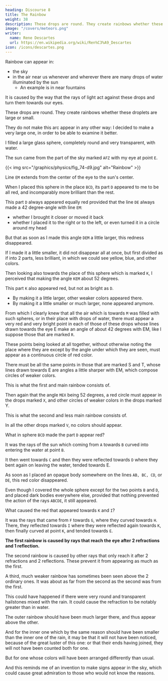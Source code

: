 ```yaml
---
heading: Discourse 8
title: The Rainbow
weight: 38
description: These drops are round. They create rainbows whether these droplets are large or small.
image: "/covers/meteors.png"
writer:
  name: Rene Descartes
  url: https://en.wikipedia.org/wiki/Ren%C3%A9_Descartes
icon: /icons/descartes.png
---
```




<!-- The rainbow is such a remarkable marvel of nature, and its cause has been so curiously sought after by great minds at all times, and yet so little known, that I could not choose a more suitable subject to show how, by the method I use, one can come to knowledge that those whose writings we have had have not had. -->

Rainbow can appear in:
- the sky
- in the air near us whenever and wherever there are many drops of water illuminated by the sun
  - An example is in near fountains

It is caused by the way that the rays of light act against these drops and turn them towards our eyes.

These drops are round. They create rainbows whether these droplets are large or small.

They do not make this arc appear in any other way: I decided to make a very large one, in order to be able to examine it better. 

I filled a large glass sphere, completely round and very transparent, with water.


The sun came from the part of the sky marked `AFZ` with my eye at point `E`.

{{< img src="/graphics/physics/fig_74-d9.jpg" alt="Rainbow" >}}


Line `EM` extends from the center of the eye to the sun's center.

When I placed this sphere in the place `BCD`, its part `D` appeared to me to be all red, and incomparably more brilliant than the rest.


This part `D` always appeared equally red provided that the line `DE` always made a 42 degree-angle with line `EM`:
- whether I brought it closer or moved it back
- whether I placed it to the right or to the left, or even turned it in a circle around my head

But that as soon as I made this angle `DEM` a little larger, this redness disappeared.

If I made it a little smaller, it did not disappear all at once, but first divided as if into 2 parts, less brilliant, in which we could see yellow, blue, and other colors.

Then looking also towards the place of this sphere which is marked `K`, I perceived that making the angle `KEM` about 52 degrees. 

This part `K` also appeared red, but not as bright as `D`. 
- By making it a little larger, other weaker colors appeared there.  
- By making it a little smaller or much larger, none appeared anymore. 

From which I clearly knew that all the air which is towards `M` was filled with such spheres, or in their place with drops of water, there must appear a very red and very bright point in each of those of these drops whose lines drawn towards the eye E make an angle of about 42 degrees with EM, like I suppose those that are marked `R`.

These points being looked at all together, without otherwise noting the place where they are except by the angle under which they are seen, must appear as a continuous circle of red color.

There must be all the same points in those that are marked S and T, whose lines drawn towards E are angles a little sharper with EM, which compose circles of weaker colors. 

This is what the first and main rainbow consists of.

Then again that the angle `MEX` being 52 degrees, a red circle must appear in the drops marked `X`, and other circles of weaker colors in the drops marked Y.

This is what the second and less main rainbow consists of. 

In all the other drops marked `V`, no colors should appear.

What in sphere `BCD` made the part `D` appear red?

It was the rays of the sun which coming from `A` towards `B` curved into entering the water at point `B`.

It then went towards `C` and then they were reflected towards `D` where they bent again on leaving the water, tended towards E.

As soon as I placed an opaque body somewhere on the lines `AB, BC, CD`, or `DE`, this red color disappeared.

Even though I covered the whole sphere except for the two points `B` and `D`, and placed dark bodies everywhere else, provided that nothing prevented the action of the rays `ABCDE`, it still appeared.

What caused the red that appeared towards `K` and `I`? 

It was the rays that came from `F` towards `G`, where they curved towards `H`. There, they reflected towards `I` where they were reflected again towards `K`, then finally curved at point `K`, and tended towards `E`. 

**The first rainbow is caused by rays that reach the eye after 2 refractions and 1 reflection.**

The second rainbow is caused by other rays that only reach it after 2 refractions and 2 reflections. These prevent it from appearing as much as the first.


A third, much weaker rainbow has sometimes been seen above the 2 ordinary ones. It was about as far from the second as the second was from the first. 

This could have happened if there were very round and transparent hailstones mixed with the rain. It could cause the refraction to be notably greater than in water.

The outer rainbow should have been much larger there, and thus appear above the other. 

And for the inner one which by the same reason should have been smaller than the inner one of the rain, it may be that it will not have been noticed, because of the great luster of this one: or that their ends having joined, they will not have been counted both for one.

But for one whose colors will have been arranged differently than usual.

And this reminds me of an invention to make signs appear in the sky, which could cause great admiration to those who would not know the reasons.

